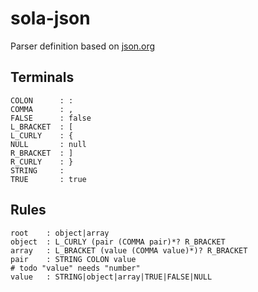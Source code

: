 # sola-json
Parser definition based on [json.org](https://www.json.org/json-en.html)

## Terminals
```
COLON      : :
COMMA      : ,
FALSE      : false
L_BRACKET  : [
L_CURLY    : {
NULL       : null
R_BRACKET  : ]
R_CURLY    : }
STRING     :
TRUE       : true
```

## Rules
```
root    : object|array
object  : L_CURLY (pair (COMMA pair)*? R_BRACKET
array   : L_BRACKET (value (COMMA value)*)? R_BRACKET
pair    : STRING COLON value
# todo "value" needs "number"
value   : STRING|object|array|TRUE|FALSE|NULL
```
